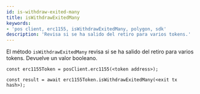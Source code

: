```yaml
---
id: is-withdraw-exited-many
title: isWithdrawExitedMany
keywords:
- 'pos client, erc1155, isWithdrawExitedMany, polygon, sdk'
description: 'Revisa si se ha salido del retiro para varios tokens.'
---
```


El método `isWithdrawExitedMany` revisa si se ha salido del retiro para varios tokens. Devuelve un valor booleano.

```
const erc1155Token = posClient.erc1155(<token address>);

const result = await erc1155Token.isWithdrawExitedMany(<exit tx hash>);

```
